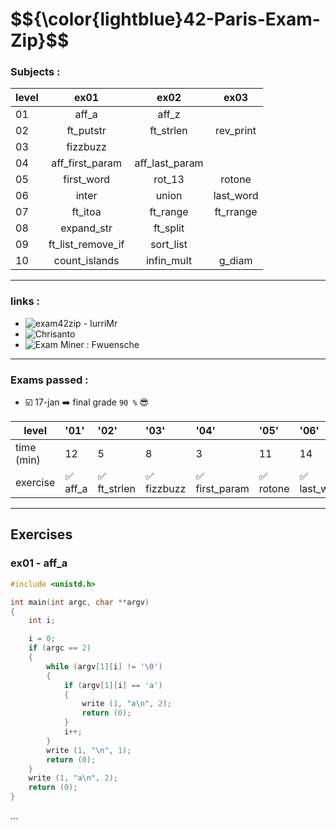 <h1> $${\color{lightblue}42-Paris-Exam-Zip}$$ </h1>
</p>

### Subjects :

| level     |ex01|ex02|ex03|
| ------ | :--------------------:| :--------------------:| :--------------------:| 
|01|  aff_a | aff_z | |
|02| ft_putstr | ft_strlen | rev_print | |
|03| fizzbuzz | | |
|04| aff_first_param | aff_last_param | |
|05| first_word | rot_13 | rotone |
|06| inter | union | last_word |
|07| ft_itoa | ft_range | ft_rrange |
|08| expand_str | ft_split | |
|09| ft_list_remove_if | sort_list
|10| count_islands | infin_mult | g_diam
***
### links :
  - ![exam42zip - IurriMr](https://github.com/IuriiMr/exam42zip)
  - ![Chrisanto](https://github.com/Chrisanto76/trainExamZip42/tree/master/trainingExamZip)
  - ![Exam Miner : Fwuensche](https://github.com/fwuensche/42-exam-miner)

***
### Exams passed :
- :ballot_box_with_check: 17-jan :arrow_right: final grade ` 90 % ` :sunglasses:

| level     |'01'|'02'|'03'|'04'|'05'|'06'|'07'|'08'|'09'|
| --- | :--- | :--- | :--- | :--- | :--- | :--- | :--- | :--- | :--- |
| time (min)|12|5|8|3|11|14|18|36|38|
| exercise | ✅ aff_a  | ✅ ft_strlen |✅ fizzbuzz|✅ first_param|✅ rotone|✅ last_word|✅ ft_range |✅ expand_str |✅ sort_list |


***
## Exercises
### ex01 - aff_a

```c
#include <unistd.h>

int	main(int argc, char **argv)
{
	int	i;

	i = 0;
	if (argc == 2)
	{
		while (argv[1][i] != '\0')
		{
			if (argv[1][i] == 'a')
			{
				write (1, "a\n", 2);
				return (0);
			}
			i++;
		}
		write (1, "\n", 1);
		return (0);		
	}
	write (1, "a\n", 2);
	return (0);
}
```
...
